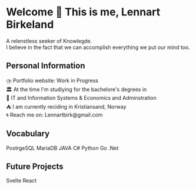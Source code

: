 <h1 align="left">Welcome 🙌 This is me, Lennart Birkeland</h1>


<p align="left"> A relenstless seeker of Knowlegde.
  </br>
I believe in the fact that we can accomplish everything we put our mind too.
</p>

<h2 align="left">Personal Information</h2>

<p align="left"> ⛈️ Portfolio website: Work in Progress
  </br>
🏛️ At the time I'm studiying for the bachelore's degrees in 
  </br>
🔬 IT and Information Systems & Economics and Adminstration
  </br> 
⛺ I am currently reciding in Kristiansand, Norway
  </br>
🌀 Reach me on: Lennartbirk@gmail.com
</p>

<h2 align="left">Vocabulary</h2>
PostrgeSQL
MariaDB
JAVA
C#
Python
Go
.Net

<h2 align="left">Future Projects</h2>
Svelte
React

